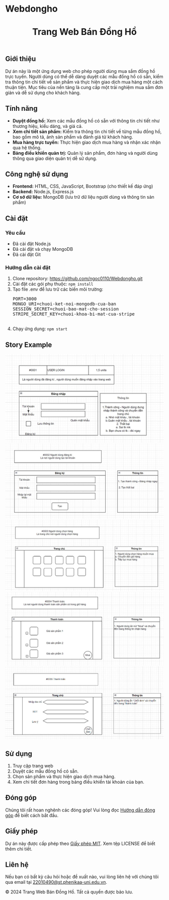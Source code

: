 # Webdongho

<!DOCTYPE html>
<html lang="vi">
  <head>
    <meta charset="UTF-8" />
    <meta name="viewport" content="width=device-width, initial-scale=1.0" />
    <link rel="stylesheet" href="styles.css" />
  </head>
  <body>
    <header>
      <h1>Trang Web Bán Đồng Hồ</h1>
    </header>
    <section id="gioi-thieu">
      <h2>Giới thiệu</h2>
      <p>
        Dự án này là một ứng dụng web cho phép người dùng mua sắm đồng hồ trực
        tuyến. Người dùng có thể dễ dàng duyệt các mẫu đồng hồ có sẵn, kiểm tra
        thông tin chi tiết về sản phẩm và thực hiện giao dịch mua hàng một cách
        thuận tiện. Mục tiêu của nền tảng là cung cấp một trải nghiệm mua sắm
        đơn giản và dễ sử dụng cho khách hàng.
      </p>
    </section>
    <section id="tinh-nang">
      <h2>Tính năng</h2>
      <ul>
        <li>
          <strong>Duyệt đồng hồ:</strong> Xem các mẫu đồng hồ có sẵn với thông
          tin chi tiết như thương hiệu, kiểu dáng, và giá cả.
        </li>
        <li>
          <strong>Xem chi tiết sản phẩm:</strong> Kiểm tra thông tin chi tiết về
          từng mẫu đồng hồ, bao gồm mô tả, ảnh sản phẩm và đánh giá từ khách
          hàng.
        </li>
        <li>
          <strong>Mua hàng trực tuyến:</strong> Thực hiện giao dịch mua hàng và
          nhận xác nhận qua hệ thống.
        </li>
        <li>
          <strong>Bảng điều khiển quản trị:</strong> Quản lý sản phẩm, đơn hàng
          và người dùng thông qua giao diện quản trị dễ sử dụng.
        </li>
      </ul>
    </section>
    <section id="cong-nghe">
      <h2>Công nghệ sử dụng</h2>
      <ul>
        <li>
          <strong>Frontend:</strong> HTML, CSS, JavaScript, Bootstrap (cho thiết
          kế đáp ứng)
        </li>
        <li><strong>Backend:</strong> Node.js, Express.js</li>
        <li>
          <strong>Cơ sở dữ liệu:</strong> MongoDB (lưu trữ dữ liệu người dùng và
          thông tin sản phẩm)
        </li>
      </ul>
    </section>
    <section id="cai-dat">
      <h2>Cài đặt</h2>
      <h3>Yêu cầu</h3>
      <ul>
        <li>Đã cài đặt Node.js</li>
        <li>Đã cài đặt và chạy MongoDB</li>
        <li>Đã cài đặt Git</li>
      </ul>
      <h3>Hướng dẫn cài đặt</h3>
      <ol>
        <li>
          Clone repository:
          <a href="https://github.com/ngoc0110/Webdongho.git"
            >https://github.com/ngoc0110/Webdongho.git</a
          >
        </li>
        <li>Cài đặt các gói phụ thuộc: <code>npm install</code></li>
        <li>
          Tạo file .env để lưu trữ các biến môi trường:
          <pre>
PORT=3000
MONGO_URI=chuoi-ket-noi-mongodb-cua-ban
SESSION_SECRET=chuoi-bao-mat-cho-session
STRIPE_SECRET_KEY=chuoi-khoa-bi-mat-cua-stripe
                </pre
          >
        </li>
        <li>Chạy ứng dụng: <code>npm start</code></li>
      </ol>
    </section>
    <section id="story">
      <h2>Story Example</h2>
      <div class="gallery__item gallery__item--3">
        <a href="a1" class="gallery__link">
          <img src="picture/st1.jpg" class="gallery__image" />
        </a>
        <a href="a2" class="gallery__link">
          <img src="picture/st2.jpg" class="gallery__image" />
        </a>
        <a href="a3" class="gallery__link">
          <img src="picture/st3.jpg" class="gallery__image" />
        </a>
        <a href="a4" class="gallery__link">
          <img src="picture/st4.jpg" class="gallery__image" />
        </a>
        <a href="a5" class="gallery__link">
          <img src="picture/st5.jpg" class="gallery__image" />
        </a>
      </div>
    </section>
    <section id="su-dung">
      <h2>Sử dụng</h2>
      <ol>
        <li>Truy cập trang web</li>
        <li>Duyệt các mẫu đồng hồ có sẵn.</li>
        <li>Chọn sản phẩm và thực hiện giao dịch mua hàng.</li>
        <li>Xem chi tiết đơn hàng trong bảng điều khiển tài khoản của bạn.</li>
      </ol>
    </section>
    <section id="dong-gop">
      <h2>Đóng góp</h2>
      <p>
        Chúng tôi rất hoan nghênh các đóng góp! Vui lòng đọc
        <a href="guidelines.html">Hướng dẫn đóng góp</a> để biết cách bắt đầu.
      </p>
    </section>
    <section id="giay-phep">
      <h2>Giấy phép</h2>
      <p>
        Dự án này được cấp phép theo <a href="LICENSE">Giấy phép MIT</a>. Xem
        tệp LICENSE để biết thêm chi tiết.
      </p>
    </section>
    <section id="lien-he">
      <h2>Liên hệ</h2>
      <p>
        Nếu bạn có bất kỳ câu hỏi hoặc đề xuất nào, vui lòng liên hệ với chúng
        tôi qua email tại
        <a href="mailto:22010490@st.phenikaa-uni.edu.vn"
          >22010490@st.phenikaa-uni.edu.vn</a
        >.
      </p>
    </section>
    <footer>
      <p>&copy; 2024 Trang Web Bán Đồng Hồ. Tất cả quyền được bảo lưu.</p>
    </footer>
  </body>
</html>
